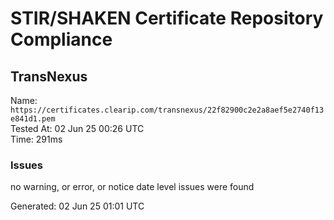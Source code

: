 # STIR/SHAKEN Certificate Repository Compliance

## TransNexus

Name: `https://certificates.clearip.com/transnexus/22f82900c2e2a8aef5e2740f13e841d1.pem`\
Tested At: 02 Jun 25 00:26 UTC\
Time: 291ms

### Issues

no warning, or error, or notice date level issues were found

Generated: 02 Jun 25 01:01 UTC